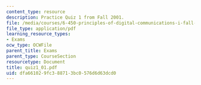 ```yaml
---
content_type: resource
description: Practice Quiz 1 from Fall 2001.
file: /media/courses/6-450-principles-of-digital-communications-i-fall-2006/dfa661029fc388713bc0576d6d63dcd0_quiz1_01.pdf
file_type: application/pdf
learning_resource_types:
- Exams
ocw_type: OCWFile
parent_title: Exams
parent_type: CourseSection
resourcetype: Document
title: quiz1_01.pdf
uid: dfa66102-9fc3-8871-3bc0-576d6d63dcd0
---
```


